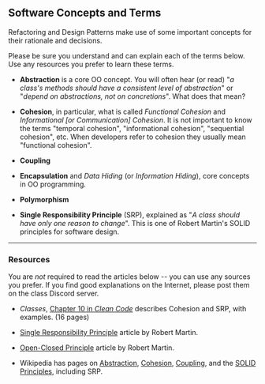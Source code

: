 ## Software Concepts and Terms 

Refactoring and Design Patterns make use of some important concepts for their rationale and decisions.

Please be sure you understand and can explain each of the terms below.
Use any resources you prefer to learn these terms.

- **Abstraction** is a core OO concept. You will often hear (or read) "*a class's methods should have a consistent level of abstraction*" or "*depend on abstractions, not on concretions*". What does that mean?

- **Cohesion**, in particular, what is called *Functional Cohesion*
  and *Informational [or Communication] Cohesion*. It is not important
  to know the terms "temporal cohesion", "informational cohesion", "sequential cohesion", etc.
  When developers refer to cohesion they usually mean "functional cohesion".

- **Coupling**

- **Encapsulation** and *Data Hiding* (or *Information Hiding*), core concepts in OO programming.

- **Polymorphism**

- **Single Responsibility Principle** (SRP), explained as "*A class should have only one reason to change*".  This is one of Robert Martin's SOLID principles for software design.

---

### Resources

You are *not* required to read the articles below -- you can use any sources you prefer.  If you find good explanations on the Internet, please post them on the class Discord server.  

- *Classes*, [Chapter 10 in *Clean Code*](../../resources/Clean-Code-ch10.pdf) describes Cohesion and SRP, with examples. (16 pages)

- [Single Responsibility Principle][SRP] article by Robert Martin.

- [Open-Closed Principle][OCP] article by Robert Martin.

- Wikipedia has pages on [Abstraction][abstraction-wikipedia], [Cohesion][cohesion-wikipedia], [Coupling][coupling-wikipedia], and the [SOLID Principles][solid-wikipedia], including SRP.

[abstraction-wikipedia]: https://en.wikipedia.org/wiki/Abstraction_(computer_science)
[cohesion-wikipedia]: https://en.wikipedia.org/wiki/Cohesion_(computer_science)
[coupling-wikipedia]: https://en.wikipedia.org/wiki/Coupling_(computer_programming)
[solid-wikipedia]: https://en.wikipedia.org/wiki/SOLID
[SRP]: https://cpske.github.io/ISP/resources/SOLID/SRP.pdf
[OCP]: https://cpske.github.io/ISP/resources/SOLID/OCP.pdf


